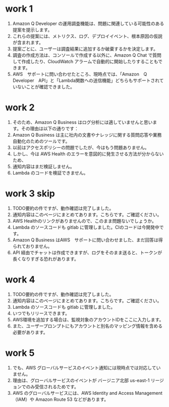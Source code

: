 # work 1
1. Amazon Q Developer の運用調査機能は、問題に関連している可能性のある提案を提示します。
2. これらの提案には、メトリクス、ログ、デプロイイベント、根本原因の仮説が含まれます。
3. 提案ごとに、ユーザーは調査結果に追加するか破棄するかを決定します。
4. 調査の作成方法は、コンソールで作成する以外に、Amazon Q Chat で質問して作成したり、CloudWatch アラームで自動的に開始したりすることもできます。
5. AWS　サポートに問い合わせたところ、現時点では、「Amazon　Q　Developer　API」と「Lambda関数への送信機能」どちらもサポートされていないことが確認できました。

# work 2
1. そのため、Amazon Q Business はログ分析には適していませんと思います。その理由は以下の通りです：
2. Amazon Q Business は主に社内の文書やナレッジに関する質問応答や業務自動化のためのツールです。
3. 以前はアクセスポリシーの問題でしたが、今はもう問題ありません。
4. しかし、今は AWS Health のエラーを意図的に発生させる方法が分からないため、
5. 通知内容はまだ検証しません。
6. Lambda のコードを検証できません。

# work 3 skip
1. TODO要約の件ですが、動作確認は完了しました。
2. 通知内容はこのページにまとめてあります。こちらです。ご確認ください。
3. AWS Healthのリンクがありませんので、このまま問題ないでしょうか。
4. Lambda のソースコードも gitlab に管理しました。CIのコードは今開発中です。
5. Amazon Q Business はAWS　サポートに問い合わせました、まだ回答は得られておりません。
6. API 経由でチャットは作成できますが、ログをそのまま送ると、トークンが長くなりすぎる恐れがあります。

# work 4
1. TODO要約の件ですが、動作確認は完了しました。
2. 通知内容はこのページにまとめてあります。こちらです。ご確認ください。
3. Lambda のソースコードも gitlab に管理しました。
4. いつでもリリースできます。
5. AWS環境を追加する場合は、監視対象のアカウントIDをここに入力します。
6. また、ユーザープロンプトにもアカウントと別名のマッピング情報を含める必要があります。

# work 5
1. でも、AWS グローバルサービスのイベント通知には現時点では対応していません。
2. 理由は、グローバルサービスのイベントが バージニア北部 us-east-1 リージョンでのみ受信されるためです。
3. AWS のグローバルサービスには、AWS Identity and Access Management（IAM）や Amazon Route 53 などがあります。
